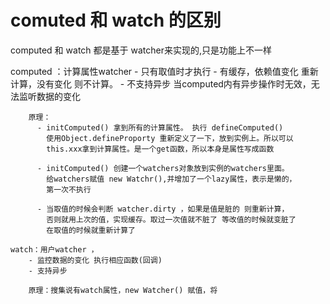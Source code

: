 

# comuted 和 watch 的区别 
  
   computed 和 watch 都是基于 watcher来实现的,只是功能上不一样

   computed ：计算属性watcher
        - 只有取值时才执行
        - 有缓存，依赖值变化 重新计算，没有变化 则不计算。
        - 不支持异步 当computed内有异步操作时无效，无法监听数据的变化
       
        原理： 
          - initComputed() 拿到所有的计算属性。 执行 defineComputed()
            使用Object.defineProporty 重新定义了一下，放到实例上。所以可以
            this.xxx拿到计算属性。是一个get函数，所以本身是属性写成函数
 
          - initComputed() 创建一个watchers对象放到实例的watchers里面。
            给watchers赋值 new Watchr(),并增加了一个lazy属性，表示是懒的，
            第一次不执行
            
          - 当取值的时候会判断 watcher.dirty ，如果是值是脏的 则重新计算，
            否则就用上次的值，实现缓存。取过一次值就不脏了 等改值的时候就变脏了
            在取值的时候就重新计算了
             
    watch：用户watcher ，
        - 监控数据的变化 执行相应函数(回调)
        - 支持异步
        
        原理：搜集说有watch属性，new Watcher() 赋值，将

